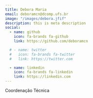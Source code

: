 ```yaml
---
title: Debora Maria
email: deboramcn@dcomp.ufs.br
image: "/images/debora.jfif"
description: this is meta description
social:
  - name: github
    icon: fa-brands fa-github
    link: https://github.com/deboramcn

  # - name: twitter
  #   icon: fa-brands fa-twitter
  #   link: https://twitter.com

  - name: linkedin
    icon: fa-brands fa-linkedin
    link: https://linkedin.com
---
```


Coordenação Técnica

